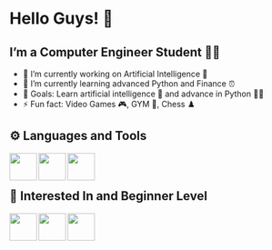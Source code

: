 # Hello Guys! 👋

## I’m a Computer Engineer Student 👨‍🎓

- 🔭 I’m currently working on Artificial Intelligence 🔘
- 🌱 I’m currently learning advanced Python and Finance ⏰
- 🥅 Goals: Learn artificial intelligence 🧠 and advance in Python 🧑‍💻
- ⚡ Fun fact: Video Games 🎮,  GYM 🔩,  Chess ♟️

## ⚙️ Languages and Tools

<img align="left" height="48" width="48" src="https://user-images.githubusercontent.com/116388836/218730187-c39cd65d-b64c-4981-8de7-7580cff21d53.png"/>
<img align="left" height="48" width="48" src="https://user-images.githubusercontent.com/116388836/218734571-54de43c2-70ac-4c09-babc-097f23d412e3.png"/>
<img align="left" height="48" width="48" src="https://user-images.githubusercontent.com/116388836/218742258-ede7b9bc-105b-4351-8401-097865d81e48.png"/>

<br />
<br />

## 🔨 Interested In and Beginner Level

<img align="left" height="48" width="48" src="https://user-images.githubusercontent.com/116388836/218744303-3a8c6260-8d3f-4e0d-ab89-37e2db8f108f.png"/>
<img align="left" height="48" width="48" src="https://user-images.githubusercontent.com/116388836/218744989-20f7d184-e480-41c8-a491-b4cb0dbcfc1d.png"/>
<img align="left" height="48" width="48" src="https://user-images.githubusercontent.com/116388836/218744866-a02a77d4-faf1-4dce-82d9-9f707d9677e6.png"/>

